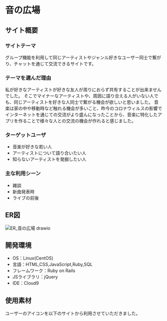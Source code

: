 # 音の広場

## サイト概要
### サイトテーマ
グループ機能を利用して同じアーティストやジャンル好きなユーザー同士で繋がり、チャットを通じて交流できるサイトです。

### テーマを選んだ理由
私が好きなアーティストが好きな友人が周りにおらず共有することが出来ませんでした。
そこでマイナーなアーティストや、周囲に語り合える人がいない人でも、同じアーティストを好きな人同士で繋がる機会が欲しいと思いました。
音楽は家の中や移動時など触れる機会が多いこと、昨今のコロナウィルスの影響でインターネットを通じての交流がより盛んになったことから、音楽に特化したアプリを作ることで様々な人との交流の機会が作れると感じました。

### ターゲットユーザ
- 音楽が好きな若い人
- アーティストについて語り合いたい人
- 知らないアーティストを発掘したい人

### 主な利用シーン
- 雑談
- 新曲発表時
- ライブの前後

## ER図
![ER_音の広場 drawio](https://user-images.githubusercontent.com/121992801/228185592-23545d87-91be-44b9-9112-864f3334963e.png)

## 開発環境
- OS：Linux(CentOS)
- 言語：HTML,CSS,JavaScript,Ruby,SQL
- フレームワーク：Ruby on Rails
- JSライブラリ：jQuery
- IDE：Cloud9

## 使用素材
ユーザーのアイコンを以下のサイトから利用させていただきました。
